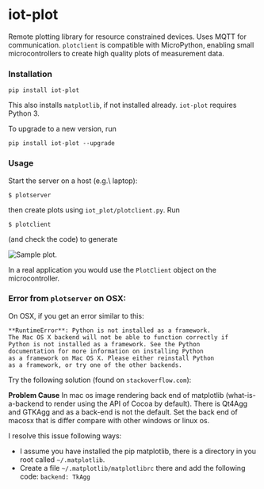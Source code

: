 # iot-plot
Remote plotting library for resource constrained devices. Uses MQTT for communication. `plotclient` is compatible with MicroPython, enabling small microcontrollers to create high quality plots of measurement data.

### Installation

```
pip install iot-plot
```

This also installs `matplotlib`, if not installed already. `iot-plot` requires Python 3.

To upgrade to a new version, run

```
pip install iot-plot --upgrade
```


### Usage

Start the server on a host (e.g.\ laptop):

```
$ plotserver
```

then create plots using `iot_plot/plotclient.py`. Run

```
$ plotclient
```

(and check the code) to generate

![Sample plot.](example.png)

In a real application you would use the `PlotClient` object on the microcontroller.

### Error from `plotserver` on OSX:

On OSX, if you get an error similar to this:

```
**RuntimeError**: Python is not installed as a framework. 
The Mac OS X backend will not be able to function correctly if 
Python is not installed as a framework. See the Python 
documentation for more information on installing Python 
as a framework on Mac OS X. Please either reinstall Python 
as a framework, or try one of the other backends.
```

Try the following solution (found on `stackoverflow.com`):

**Problem Cause** In mac os image rendering back end of matplotlib (what-is-a-backend to render using the API of Cocoa by default). There is Qt4Agg and GTKAgg and as a back-end is not the default. Set the back end of macosx that is differ compare with other windows or linux os.

I resolve this issue following ways:

* I assume you have installed the pip matplotlib, there is a directory in you root called `~/.matplotlib`.
* Create a file `~/.matplotlib/matplotlibrc` there and add the following code: `backend: TkAgg`
